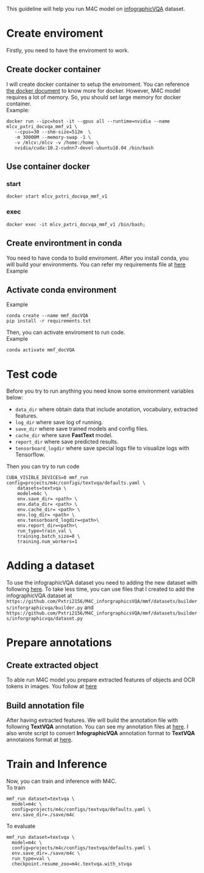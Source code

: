 This guideline will help you run M4C model on [infographicVQA](https://arxiv.org/abs/2104.12756) dataset.
# Create enviroment
Firstly, you need to have the enviroment to work.
## Create docker container
I will create docker container to setup the enviroment. You can reference [the docker document](https://docs.docker.com/) to know more for docker. However, M4C model requires a lot of memory. So, you should set large memory for docker container.  
Example: 
```
docker run --ipc=host -it --gpus all --runtime=nvidia --name mlcv_pxtri_docvqa_mmf_v1 \
   --cpus=30 --shm-size=512m  \
   -m 30000M --memory-swap -1 \
   -v /mlcv:/mlcv -v /home:/home \
   nvidia/cuda:10.2-cudnn7-devel-ubuntu18.04 /bin/bash
```
## Use container docker 
### start
```
docker start mlcv_pxtri_docvqa_mmf_v1
```
### exec
```
docker exec -it mlcv_pxtri_docvqa_mmf_v1 /bin/bash;
```
## Create environtment in conda 
You need to have conda to build enviroment. After you install conda, you will build your environments. You can refer my requirements file at [here](https://github.com/Pxtri2156/M4C_inforgraphicsVQA/requirements_v2.txt)
Example 
## Activate conda environment 
Example
```
conda create --name mmf_docVQA
pip install -r requirements.txt
```
Then, you can activate enviroment to run code.  
Example
```
conda activate mmf_docVQA
```
# Test code 
Before you try to run anything you need know some environment variables below:  
* `data_dir` where obtain data that include anotation, vocabulary, extracted features.
* `log_dir` where save log of running.
* `save_dir` where save trained models and config files.
* `cache_dir` where save **FastText** model.
* `report_dir` where save predicted results.
* `tensorboard_logdir` where save special logs file to visualize logs with Tensorflow.

Then you can try to run code
```
CUDA_VISIBLE_DEVICES=0 mmf_run config=projects/m4c/configs/textvqa/defaults.yaml \
    datasets=textvqa \
    model=m4c \
    env.save_dir= <path> \
    env.data_dir= <path> \
    env.cache_dir= <path> \
    env.log_dir= <path> \
    env.tensorboard_logdir=<path>\
    env.report_dir=<path>\
    run_type=train_val \
    training.batch_size=8 \
    training.num_workers=1
``` 
# Adding a dataset 
To use the infographicVQA dataset you need to adding the new dataset with following [here](https://mmf.sh/docs/tutorials/dataset). To take less time, you can use files that I created to add the infographicVQA dataset at `https://github.com/Pxtri2156/M4C_inforgraphicsVQA/mmf/datasets/builders/inforgraphicvqa/builder.py` and `https://github.com/Pxtri2156/M4C_inforgraphicsVQA/mmf/datasets/builders/inforgraphicvqa/dataset.py` 

# Prepare annotations
## Create extracted object 
To able run M4C model you prepare extracted features of objects and OCR tokens in images. You follow at [here](https://github.com/facebookresearch/mmf/issues/663#issuecomment-883000371)
## Build annotation file
After having extracted features. We will build the annotation file with following **TextVQA** annotation. 
You can see my annotation files at [here](https://drive.google.com/drive/folders/1th648ZxtUeB-PANpU89usRebxPrudjcB?usp=sharing). I also wrote script to convert **InfographicVQA** annotation format to **TextVQA** annotaions format at [here](https://github.com/Pxtri2156/M4C_inforgraphicsVQA/blob/main/utils/prepare_annotation.py).
# Train and Inference
Now, you can train and inference with M4C.  
To train
```
mmf_run dataset=textvqa \
  model=m4c \
  config=projects/m4c/configs/textvqa/defaults.yaml \
  env.save_dir=./save/m4c
```
To evaluate     
```
mmf_run dataset=textvqa \
  model=m4c \
  config=projects/m4c/configs/textvqa/defaults.yaml \
  env.save_dir=./save/m4c \
  run_type=val \
  checkpoint.resume_zoo=m4c.textvqa.with_stvqa
```